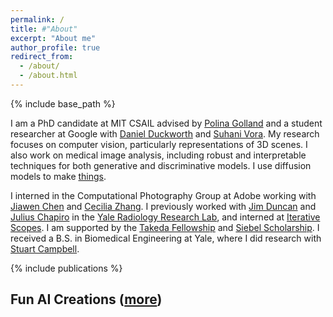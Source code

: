 ```yaml
---
permalink: /
title: #"About"
excerpt: "About me"
author_profile: true
redirect_from: 
  - /about/
  - /about.html
---
```


{% include base_path %}

I am a PhD candidate at MIT CSAIL advised by [Polina Golland](https://people.csail.mit.edu/polina/) and a student researcher at Google with [Daniel Duckworth](https://scholar.google.com/citations?user=2fWmq-4AAAAJ&hl=en) and [Suhani Vora](https://scholar.google.com/citations?user=mOOsGrQAAAAJ&hl=en). My research focuses on computer vision, particularly representations of 3D scenes. I also work on medical image analysis, including robust and interpretable techniques for both generative and discriminative models. I use diffusion models to make [things](#fun-ai-creations-more).
<!-- My projects have included analyzing brain MRI (stroke, Alzheimer's disease), liver MRI (hepatocellular carcinoma), fetal MRI (placental oxygenation), and colonoscopy videos (inflammatory bowel disease).  -->

<!-- I collaborate with [Andrea Tagliasacchi](https://taiya.github.io/) and [Vincent Sitzmann](https://www.vincentsitzmann.com/). -->
I interned in the Computational Photography Group at Adobe working with [Jiawen Chen](http://people.csail.mit.edu/jiawen/) and [Cecilia Zhang](https://ceciliavision.github.io/). I previously worked with [Jim Duncan](https://medicine.yale.edu/profile/james_duncan/) and [Julius Chapiro](https://medicine.yale.edu/profile/julius_chapiro/) in the [Yale Radiology Research Lab](https://medicine.yale.edu/lab/radresearch/), and interned at [Iterative Scopes](https://www.iterativescopes.com/). I am supported by the [Takeda Fellowship](https://mittakedaprogram.mit.edu/) and [Siebel Scholarship](http://www.siebelscholars.com/). I received a B.S. in Biomedical Engineering at Yale, where I did research with [Stuart Campbell](https://seas.yale.edu/faculty-research/faculty-directory/stuart-campbell).

<style type="text/css">
	.paper_metadata a {
		text-decoration: none!important;
		color: #494e52;
	}
	table, th, td {
		border: 0px solid black;
	}
	table.pub_table {
		width: 100%;
		font-size: 12pt;
	}
	td.pub_td1 {
		width: 33%;
	}
	td.pub_td2 {
		width: 67%;
	}
	span.subbullet {
		font-size: 11pt;
		margin-left: 20px
	}
	oral {
		font-weight: bold;
		color: red;
	}

    /* Style the gallery */
    #gallery {
		/* display: block; */
		display: flex;
		flex-wrap: wrap;
    }

    /* Style the art pieces */
    .gallery-row {
		display: block; /* Display the art pieces in a row */
		width: 100%; /* Set the width of each art piece to 30% of the gallery width */
    }

    .art-piece {
		width: 30%; /* Set the width of each art piece to 30% of the gallery width */
		margin: 1%; /* Add some margin around each art piece */
    }

    /* Style the images */
    .art-piece img {
    	cursor: pointer;
		width: 100%;
    }
	
	/* Style the modals */
	#modal {
		display: none;
		margin: auto;
		position: fixed;
		z-index: 1; /* Sit on top */
		left: 50%;
		top: 50%;
		transform: translate(-50%, -50%);
		--r: 1/1;
		aspect-ratio: var(--r);
		width:min(90%, min(960px, 90vh*(var(--r))));
		justify-content: center;
		align-items: center;
		box-sizing: border-box;
		padding: 10px;
		overflow: auto;
		background-color: rgba(0,0,0,0.9); /* Black w/ opacity */
	}
	
	.button {
		display: none;
		background: white;
		border-radius: 50%;
		box-shadow: 0 4px 12px rgb(0 0 0 / 15%);
		position: fixed;
		cursor: pointer;
		margin-left: 2px;
		margin-right: 2px;
		margin-top: -20px;
  		color: rgb(102, 102, 102);
		opacity: 1;
		transition-duration: .2s;
		transition-property: opacity;
		z-index: 3;
		top: 50%;
		align-items: center;
		border: none;
		justify-content: center;
		padding: 2px 10px 4px;
	}
	#leftarrow {
		left: 5px;
	}
	#rightarrow {
		right: 5px;
	}

</style>
<script src="assets/js/gallery.js"></script>
<script src="https://unpkg.com/vanilla-back-to-top@7.2.1/dist/vanilla-back-to-top.min.js"></script>
<script>addBackToTop({
  diameter: 56,
  backgroundColor: 'rgb(255, 82, 82)',
  textColor: '#fff'
})</script>

{% include publications %}

## Fun AI Creations ([more](https://www.instagram.com/clintonjwang/))
<div id="gallery">
</div>
<img id="modal" src="">
<div id="leftarrow" class="button">
	<
</div>
<div id="rightarrow" class="button">
	>
</div>

<!-- ## Selected Awards
* Takeda Fellowship, 2021-2022
* Siebel Foundation Scholar, 2020
* Yale Department of Biomedical Engineering Prize, 2015
* Tau Beta Pi Engineering Honor Society, 2015

## Invited Talks
* Google Brain, Toronto 2022<br>
	<span class="subbullet">
	Deep learning on neural fields
* Boston Medical Imaging Workshop 2022<br>
	<span class="subbullet">
	Robust counterfactual image generation with spatial-intensity transforms
* MIT-Takeda Presentation Series 2022<br>
	<span class="subbullet">
	Identifying radiological biomarkers with generative models -->

<!--
## Teaching
* Teaching Assistant, Advances in Computer Vision (6.819/6.869), MIT, 2021
* Undergraduate Mentor, MIT Undergraduate Research Opportunities Program
* Guest Lecture, Intro to Computer Graphics (6.4400), MIT, 2022

## Academic Service
* Program Committee, Medical Imaging Meets NeurIPS Workshop (MedNeurIPS)
* Reviewer, International Conference on Machine Learning (ICML)
* Reviewer, Medical Image Analysis (MedIA)
* Reviewer, Conference on Neural Information Processing Systems (NeurIPS)
* Reviewer, Medical Image Computing and Computer Assisted Intervention (MICCAI)
-->
